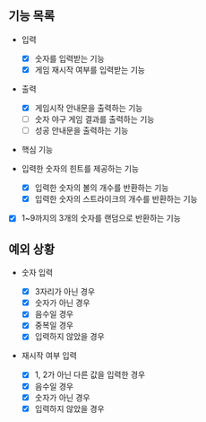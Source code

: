 ## 기능 목록

- 입력

  - [x] 숫자를 입력받는 기능
  - [x] 게임 재시작 여부를 입력받는 기능

- 출력

  - [x] 게임시작 안내문을 출력하는 기능
  - [ ] 숫자 야구 게임 결과를 출력하는 기능
  - [ ] 성공 안내문을 출력하는 기능

- 핵심 기능
- 입력한 숫자의 힌트를 제공하는 기능
  - [x] 입력한 숫자의 볼의 개수를 반환하는 기능
  - [x] 입력한 숫자의 스트라이크의 개수를 반환하는 기능
- [x] 1~9까지의 3개의 숫자를 랜덤으로 반환하는 기능

## 예외 상황

- 숫자 입력

  - [x] 3자리가 아닌 경우
  - [x] 숫자가 아닌 경우
  - [x] 음수일 경우
  - [x] 중복일 경우
  - [x] 입력하지 않았을 경우

- 재시작 여부 입력
  - [x] 1, 2가 아닌 다른 값을 입력한 경우
  - [x] 음수일 경우
  - [x] 숫자가 아닌 경우
  - [x] 입력하지 않았을 경우
